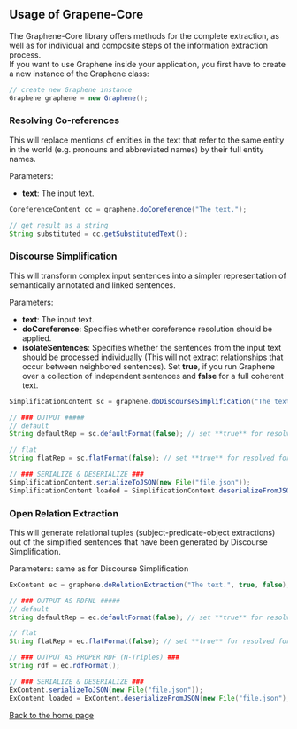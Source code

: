 ## Usage of Grapene-Core

The Graphene-Core library offers methods for the complete extraction, as well as for individual and composite steps of the information extraction process.  
If you want to use Graphene inside your application, you first have to create a new instance of the Graphene class:

```java
// create new Graphene instance
Graphene graphene = new Graphene();
```

### Resolving Co-references

This will replace mentions of entities in the text that refer to the same entity in the world (e.g. pronouns and abbreviated names) by their full entity names.

Parameters:
* **text**: The input text.

```java
CoreferenceContent cc = graphene.doCoreference("The text.");

// get result as a string
String substituted = cc.getSubstitutedText();
```

### Discourse Simplification

This will transform complex input sentences into a simpler representation of semantically annotated and linked sentences.

Parameters:
* **text**: The input text.
* **doCoreference**: Specifies whether coreference resolution should be applied.
* **isolateSentences**: Specifies whether the sentences from the input text should be processed individually (This will not extract relationships that occur between neighbored sentences). Set **true**, if you run Graphene over a collection of independent sentences and **false** for a full coherent text.

```java
SimplificationContent sc = graphene.doDiscourseSimplification("The text.", true, false);

// ### OUTPUT #####
// default
String defaultRep = sc.defaultFormat(false); // set **true** for resolved format

// flat 
String flatRep = sc.flatFormat(false); // set **true** for resolved format

// ### SERIALIZE & DESERIALIZE ###
SimplificationContent.serializeToJSON(new File("file.json"));
SimplificationContent loaded = SimplificationContent.deserializeFromJSON(new File("file.json"), SimplificationContent.class);
```

### Open Relation Extraction

This will generate relational tuples (subject-predicate-object extractions) out of the simplified sentences that have been generated by Discourse Simplification.

Parameters: same as for Discourse Simplification

```java
ExContent ec = graphene.doRelationExtraction("The text.", true, false);

// ### OUTPUT AS RDFNL #####
// default
String defaultRep = ec.defaultFormat(false); // set **true** for resolved format

// flat 
String flatRep = ec.flatFormat(false); // set **true** for resolved format

// ### OUTPUT AS PROPER RDF (N-Triples) ###
String rdf = ec.rdfFormat();

// ### SERIALIZE & DESERIALIZE ###
ExContent.serializeToJSON(new File("file.json"));
ExContent loaded = ExContent.deserializeFromJSON(new File("file.json"), ExContent.class);
```

[Back to the home page](../README.md)
